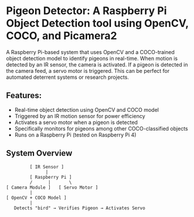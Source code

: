 # Pigeon Detector: A Raspberry Pi Object Detection tool using OpenCV, COCO, and Picamera2 

A Raspberry Pi-based system that uses OpenCV and a COCO-trained object detection model to identify pigeons in real-time. When motion is detected by an IR sensor, the camera is activated. If a pigeon is detected in the camera feed, a servo motor is triggered. This can be perfect for automated deterrent systems or research projects.

## Features:

- Real-time object detection using OpenCV and COCO model
- Triggered by an IR motion sensor for power efficiency
- Activates a servo motor when a pigeon is detected
- Specifically monitors for pigeons among other COCO-classified objects
- Runs on a Raspberry Pi (tested on Raspberry Pi 4)

## System Overview

```plaintext
         [ IR Sensor ]
               |
         [ Raspberry Pi ]
         /      |       \
[ Camera Module ]   [ Servo Motor ]
         |
[ OpenCV + COCO Model ]
         |
   Detects "bird" → Verifies Pigeon → Activates Servo
```
